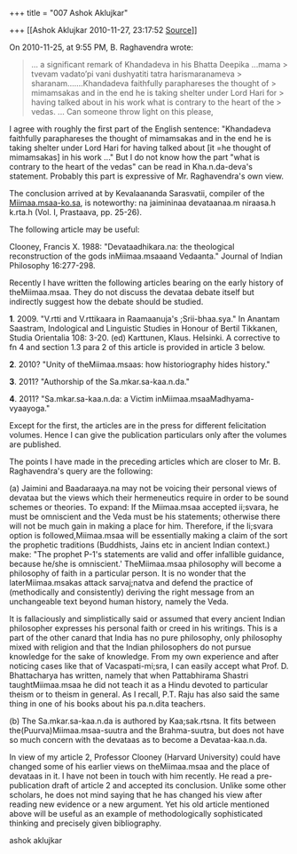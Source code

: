 +++
title = "007 Ashok Aklujkar"

+++
[[Ashok Aklujkar	2010-11-27, 23:17:52 [Source](https://groups.google.com/g/bvparishat/c/qiRrP1l-GfQ)]]



  

On 2010-11-25, at 9:55 PM, B. Raghavendra wrote:

  

> ... a significant remark of Khandadeva in his Bhatta Deepika ...mama > tvevam vadato’pi vani dushyatiti tatra harismaranameva > sharanam.......Khandadeva faithfully paraphareses the thought of > mimamsakas and in the end he is taking shelter under Lord Hari for > having talked about in his work what is contrary to the heart of the > vedas. ... Can someone throw light on this please,  
>   

I agree with roughly the first part of the English sentence: "Khandadeva faithfully paraphareses the thought of mimamsakas and in the end he is taking shelter under Lord Hari for having talked about \[it =he thought of mimamsakas\] in his work ..." But I do not know how the part "what is contrary to the heart of the vedas" can be read in Kha.n.da-deva's statement. Probably this part is expressive of Mr. Raghavendra's own view.

  

The conclusion arrived at by Kevalaananda Sarasvatii, compiler of the [Miimaa.msaa-ko.sa](http://Miimaa.msaa-ko.sa), is noteworthy: na jaimininaa devataanaa.m niraasa.h k.rta.h (Vol. I, Prastaava, pp. 25-26).

  

The following article may be useful:

Clooney, Francis X. 1988: "Devataadhikara.na: the theological reconstruction of the gods inMiimaa.msaaand Vedaanta." Journal of Indian Philosophy 16:277-298.

  

Recently I have written the following articles bearing on the early history of theMiimaa.msaa. They do not discuss the devataa debate itself but indirectly suggest how the debate should be studied.

**1**. 2009. "V.rtti and V.rttikaara in Raamaanuja's ;Srii-bhaa.sya." In Anantam Saastram, Indological and Linguistic Studies in Honour of Bertil Tikkanen, Studia Orientalia 108: 3-20. (ed) Karttunen, Klaus. Helsinki. A corrective to fn 4 and section 1.3 para 2 of this article is provided in article 3 below.

**2**. 2010? "Unity of theMiimaa.msaas: how historiography hides history."

**3**. 2011? "Authorship of the Sa.mkar.sa-kaa.n.da."

**4**. 2011? "Sa.mkar.sa-kaa.n.da: a Victim inMiimaa.msaaMadhyama-vyaayoga."

  

Except for the first, the articles are in the press for different felicitation volumes. Hence I can give the publication particulars only after the volumes are published.

  

The points I have made in the preceding articles which are closer to Mr. B. Raghavendra's query are the following:

\(a\) Jaimini and Baadaraaya.na may not be voicing their personal views of devataa but the views which their hermeneutics require in order to be sound schemes or theories. To expand: If the Miimaa.msaa accepted ii;svara, he must be omniscient and the Veda must be his statements; otherwise there will not be much gain in making a place for him. Therefore, if the Ii;svara option is followed,Miimaa.msaa will be essentially making a claim of the sort the prophetic traditions (Buddhists, Jains etc in ancient Indian context.) make: "The prophet P-1's statements are valid and offer infallible guidance, because he/she is omniscient.' TheMiimaa.msaa philosophy will become a philosophy of faith in a particular person. It is no wonder that the laterMiimaa.msakas attack sarvaj;natva and defend the practice of (methodically and consistently) deriving the right message from an unchangeable text beyond human history, namely the Veda.

  

It is fallaciously and simplistically said or assumed that every ancient Indian philosopher expresses his personal faith or creed in his writings. This is a part of the other canard that India has no pure philosophy, only philosophy mixed with religion and that the Indian philosophers do not pursue knowledge for the sake of knowledge. From my own experience and after noticing cases like that of Vacaspati-mi;sra, I can easily accept what Prof. D. Bhattacharya has written, namely that when Pattabhirama Shastri taughtMiimaa.msaa he did not teach it as a Hindu devoted to particular theism or to theism in general. As I recall, P.T. Raju has also said the same thing in one of his books about his pa.n.dita teachers.

  

\(b\) The Sa.mkar.sa-kaa.n.da is authored by Kaa;sak.rtsna. It fits between the(Puurva)Miimaa.msaa-suutra and the Brahma-suutra, but does not have so much concern with the devataas as to become a Devataa-kaa.n.da.

  

In view of my article 2, Professor Clooney (Harvard University) could have changed some of his earlier views on theMiimaa.msaa and the place of devataas in it. I have not been in touch with him recently. He read a pre-publication draft of article 2 and accepted its conclusion. Unlike some other scholars, he does not mind saying that he has changed his view after reading new evidence or a new argument. Yet his old article mentioned above will be useful as an example of methodologically sophisticated thinking and precisely given bibliography.

  

ashok aklujkar

  

  

  

